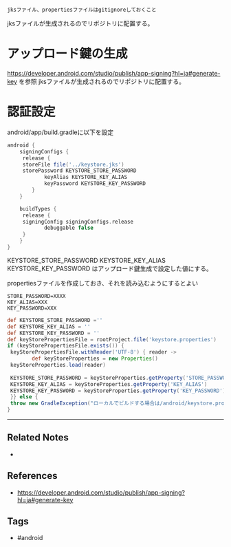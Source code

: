 ```ad-warning
jksファイル、propertiesファイルはgitignoreしておくこと
```

jksファイルが生成されるのでリポジトリに配置する。
# アップロード鍵の生成
https://developer.android.com/studio/publish/app-signing?hl=ja#generate-key
を参照
jksファイルが生成されるのでリポジトリに配置する。

# 認証設定
android/app/build.gradleに以下を設定
```gradle
android { 
	signingConfigs {  
	 release {  
	 storeFile file('../keystore.jks')  
	 storePassword KEYSTORE_STORE_PASSWORD  
			keyAlias KEYSTORE_KEY_ALIAS  
			keyPassword KEYSTORE_KEY_PASSWORD  
		}  
	}  

	buildTypes {  
	 release {  
	 signingConfig signingConfigs.release  
			debuggable false  
	 }  
	}
}
```

KEYSTORE_STORE_PASSWORD
KEYSTORE_KEY_ALIAS 
KEYSTORE_KEY_PASSWORD 
はアップロード鍵生成で設定した値にする。


propertiesファイルを作成しておき、それを読み込むようにするとよい
```properties:keystore.properties
STORE_PASSWORD=XXXX
KEY_ALIAS=XXX
KEY_PASSWORD=XXX
```

```gradle:build.gradle
def KEYSTORE_STORE_PASSWORD =''  
def KEYSTORE_KEY_ALIAS = ''  
def KEYSTORE_KEY_PASSWORD = ''  
def keyStorePropertiesFile = rootProject.file('keystore.properties')  
if (keyStorePropertiesFile.exists()) {  
 keyStorePropertiesFile.withReader('UTF-8') { reader ->  
        def keyStoreProperties = new Properties()  
 keyStoreProperties.load(reader)  
  
 KEYSTORE_STORE_PASSWORD = keyStoreProperties.getProperty('STORE_PASSWORD')  
 KEYSTORE_KEY_ALIAS = keyStoreProperties.getProperty('KEY_ALIAS')  
 KEYSTORE_KEY_PASSWORD = keyStoreProperties.getProperty('KEY_PASSWORD')  
 }} else {  
 throw new GradleException("ローカルでビルドする場合は/android/keystore.propertiesが必要です。")  
}
```

----
## Related Notes
- 

## References
- https://developer.android.com/studio/publish/app-signing?hl=ja#generate-key

## Tags
- #android 